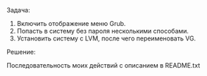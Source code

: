 Задача:

1) Включить отображение меню Grub.
2) Попасть в систему без пароля несколькими способами.
3) Установить систему с LVM, после чего переименовать VG.

Решение:

Последовательность моих действий с описанием в README.txt
